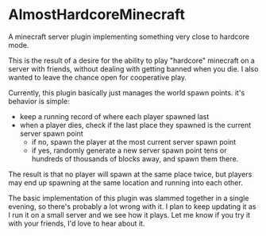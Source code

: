 AlmostHardcoreMinecraft
=======================
A minecraft server plugin implementing something very close to hardcore mode.

This is the result of a desire for the ability to play "hardcore" minecraft on a server with friends, without dealing with getting banned when you die. I also wanted to leave the chance open for cooperative play.

Currently, this plugin basically just manages the world spawn points. it's behavior is simple:

 - keep a running record of where each player spawned last
 - when a player dies, check if the last place they spawned is the current server spawn point
     - if no, spawn the player at the most current server spawn point
     - if yes, randomly generate a new server spawn point tens or hundreds of thousands of blocks away, and spawn them there.

The result is that no player will spawn at the same place twice, but players may end up spawning at the same location and running into each other. 

The basic implementation of this plugin was slammed together in a single evening, so there's probably a lot wrong with it. I plan to keep updating it as I run it on a small server and we see how it plays. Let me know if you try it with your friends, I'd love to hear about it.

